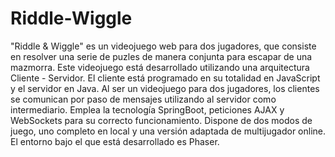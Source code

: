 # Riddle-Wiggle
"Riddle &amp; Wiggle" es un videojuego web para dos jugadores, que consiste en resolver una serie de puzles de manera conjunta para escapar de una mazmorra.
Este videojuego está desarrollado utilizando una arquitectura Cliente - Servidor. El cliente está programado en su totalidad en JavaScript y el servidor en Java. Al ser un videojuego para dos jugadores, los clientes se comunican por paso de mensajes utilizando al servidor como intermediario. Emplea la tecnología SpringBoot, peticiones AJAX y WebSockets para su correcto funcionamiento.
Dispone de dos modos de juego, uno completo en local y una versión adaptada de multijugador online.
El entorno bajo el que está desarrollado es Phaser.

